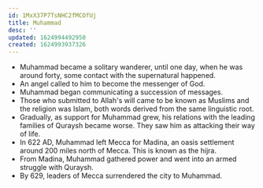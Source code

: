 ```yaml
---
id: 1MxX37P7TsNHC2fMCOfUj
title: Muhammad
desc: ''
updated: 1624994492950
created: 1624993937326
---
```


* Muhammad became a solitary wanderer, until one day, when he was around forty, some contact with the supernatural happened.
* An angel called to him to become the messenger of God.
* Muhammad began communicating a succession of messages.
* Those who submitted to Allah's will came to be known as Muslims and the religion was Islam, both words derived from the same linguistic root.
* Gradually, as support for Muhammad grew, his relations with the leading families of Quraysh became worse. They saw him as attacking their way of life.
* In 622 AD, Muhammad left Mecca for Madina, an oasis settlement around 200 miles north of Mecca. This is known as the hijra.
* From Madina, Muhammad gathered power and went into an armed struggle with Quraysh.
* By 629, leaders of Mecca surrendered the city to Muhammad.
